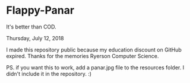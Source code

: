 Flappy-Panar
============

It's better than COD.


Thursday, July 12, 2018

I made this repository public because my education discount on GitHub expired. Thanks for the memories Ryerson Computer Science. 

PS. if you want this to work, add a panar.jpg file to the resources folder. I didn't include it in the repository. :) 
